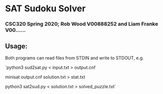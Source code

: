 # SAT Sudoku Solver
### CSC320 Spring 2020; Rob Wood V00888252 and Liam Franke V00......

## Usage:
Both programs can read files from STDIN and write to STDOUT, e.g.

`python3 sud2sat.py < input.txt > output.cnf

minisat output.cnf solution.txt > stat.txt

python3 sat2sud.py < solution.txt > solved_puzzle.txt`
